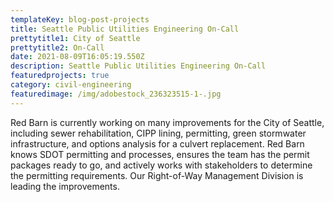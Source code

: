 ```yaml
---
templateKey: blog-post-projects
title: Seattle Public Utilities Engineering On-Call
prettytitle1: City of Seattle
prettytitle2: On-Call
date: 2021-08-09T16:05:19.550Z
description: Seattle Public Utilities Engineering On-Call
featuredprojects: true
category: civil-engineering
featuredimage: /img/adobestock_236323515-1-.jpg
---
```

Red Barn is currently working on many improvements for the City of Seattle, including sewer rehabilitation, CIPP lining, permitting, green stormwater infrastructure, and options analysis for a culvert replacement. Red Barn knows SDOT permitting and processes, ensures the team has the permit packages ready to go, and actively works with stakeholders to determine the permitting requirements. Our Right-of-Way Management Division is leading the improvements.